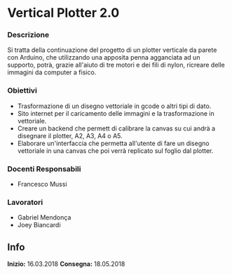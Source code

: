 # Vertical Plotter 2.0
### Descrizione
Si tratta della continuazione del progetto di un plotter verticale da parete con Arduino, che utilizzando una apposita penna agganciata ad un supporto, potrà, grazie all'aiuto di tre motori e dei fili di nylon, ricreare delle immagini da computer a fisico. 
### Obiettivi
* Trasformazione di un disegno vettoriale in gcode o altri tipi di dato.
* Sito internet per il caricamento delle immagini e la trasformazione in vettoriale.
* Creare un backend che permett di calibrare la canvas su cui andrà a disegnare il plotter, A2, A3, A4 o A5.
* Elaborare un'interfaccia che permetta all'utente di fare un disegno vettoriale in una canvas che poi verrà replicato sul foglio dal plotter.
### Docenti Responsabili
* Francesco Mussi
### Lavoratori
* Gabriel Mendonça
* Joey Biancardi
## Info
**Inizio:** 16.03.2018
**Consegna:** 18.05.2018

